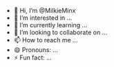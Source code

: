 - 👋 Hi, I’m @MilkieMinx
- 👀 I’m interested in ...
- 🌱 I’m currently learning ...
- 💞️ I’m looking to collaborate on ...
- 📫 How to reach me ...
- 😄 Pronouns: ...
- ⚡ Fun fact: ...

<!---
MilkieMinx/MilkieMinx is a ✨ special ✨ repository because its `README.md` (this file) appears on your GitHub profile.
You can click the Preview link to take a look at your changes.
--->
